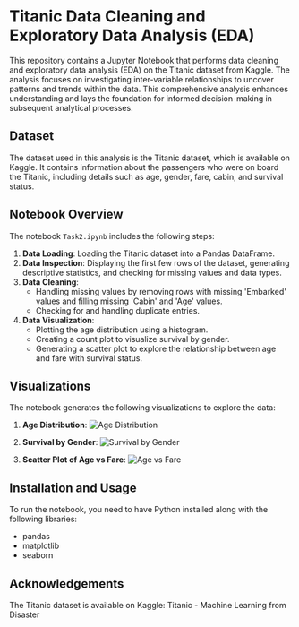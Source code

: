 # Titanic Data Cleaning and Exploratory Data Analysis (EDA)

This repository contains a Jupyter Notebook that performs data cleaning and exploratory data analysis (EDA) on the Titanic dataset from Kaggle. The analysis focuses on investigating inter-variable relationships to uncover patterns and trends within the data. This comprehensive analysis enhances understanding and lays the foundation for informed decision-making in subsequent analytical processes.

## Dataset

The dataset used in this analysis is the Titanic dataset, which is available on Kaggle. It contains information about the passengers who were on board the Titanic, including details such as age, gender, fare, cabin, and survival status.

## Notebook Overview

The notebook `Task2.ipynb` includes the following steps:

1. **Data Loading**: Loading the Titanic dataset into a Pandas DataFrame.
2. **Data Inspection**: Displaying the first few rows of the dataset, generating descriptive statistics, and checking for missing values and data types.
3. **Data Cleaning**:
   - Handling missing values by removing rows with missing 'Embarked' values and filling missing 'Cabin' and 'Age' values.
   - Checking for and handling duplicate entries.
4. **Data Visualization**:
   - Plotting the age distribution using a histogram.
   - Creating a count plot to visualize survival by gender.
   - Generating a scatter plot to explore the relationship between age and fare with survival status.

## Visualizations

The notebook generates the following visualizations to explore the data:

1. **Age Distribution**:
   ![Age Distribution](images/age_distribution.png)

2. **Survival by Gender**:
   ![Survival by Gender](images/survival_by_gender.png)

3. **Scatter Plot of Age vs Fare**:
   ![Age vs Fare](images/age_vs_fare.png)

## Installation and Usage

To run the notebook, you need to have Python installed along with the following libraries:

- pandas
- matplotlib
- seaborn

## Acknowledgements
The Titanic dataset is available on Kaggle: Titanic - Machine Learning from Disaster
